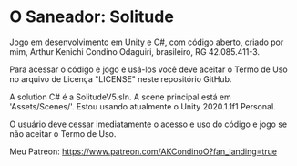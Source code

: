 # O Saneador: Solitude
Jogo em desenvolvimento em Unity e C#, com código aberto, criado por mim, Arthur Kenichi Condino Odaguiri, brasileiro, RG 42.085.411-3.

Para acessar o código e jogo e usá-los você deve aceitar o Termo de Uso no arquivo de Licença "LICENSE" neste repositório GitHub.

A solution C# é a SolitudeV5.sln. A scene principal está em 'Assets/Scenes/'. Estou usando atualmente o Unity 2020.1.1f1 Personal.
 
O usuário deve cessar imediatamente o acesso e uso do código e jogo se não aceitar o Termo de Uso.

Meu Patreon: https://www.patreon.com/AKCondinoO?fan_landing=true
